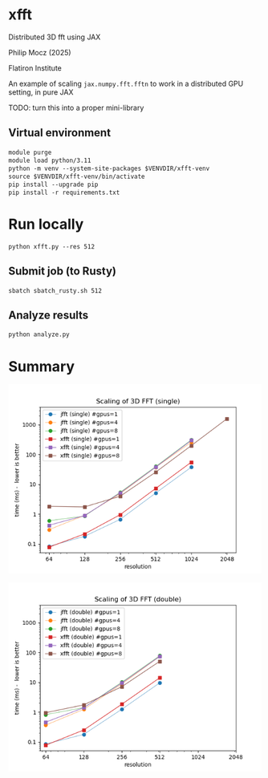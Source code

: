 # xfft

Distributed 3D fft using JAX

Philip Mocz (2025)

Flatiron Institute

An example of scaling `jax.numpy.fft.fftn` to work in a distributed GPU setting, in pure JAX

TODO: turn this into a proper mini-library

## Virtual environment

```console
module purge
module load python/3.11
python -m venv --system-site-packages $VENVDIR/xfft-venv
source $VENVDIR/xfft-venv/bin/activate
pip install --upgrade pip
pip install -r requirements.txt
```

# Run locally

```console
python xfft.py --res 512
```

## Submit job (to Rusty)

```console
sbatch sbatch_rusty.sh 512
```

## Analyze results

```console
python analyze.py
```

# Summary

![Scaling (single)](scaling_single.png)

![Scaling (double)](scaling_double.png)
